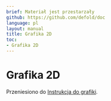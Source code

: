 ```yaml
---
brief: Materiał jest przestarzały
github: https://github.com/defold/doc
language: pl
layout: manual
title: Grafika 2D
toc:
- Grafika 2D
---
```


# Grafika 2D

Przeniesiono do [Instrukcja do grafiki](/manuals/graphics).